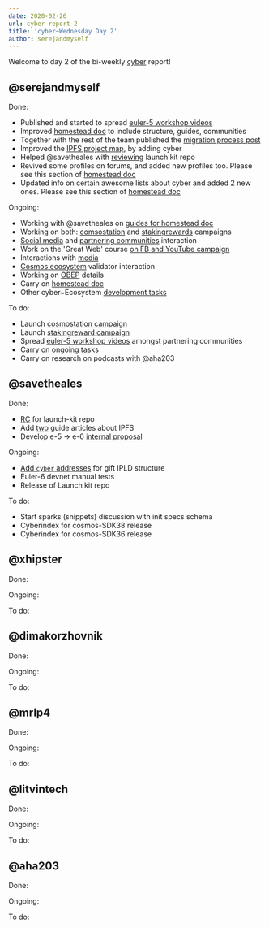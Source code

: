 ```yaml
---
date: 2020-02-26
url: cyber-report-2
title: 'cyber~Wednesday Day 2'
author: serejandmyself
---
```


Welcome to day 2 of the bi-weekly [cyber](https://cyber.page/) report!

## @serejandmyself

Done:

- Published and started to spread [euler-5 workshop videos](https://cybercongress.ai/euler-5-launch/)
- Improved [homestead doc](https://github.com/cybercongress/congress/blob/master/ecosystem/Cyber%20Homestead%20doc.md) to include structure, guides, communities
- Together with the rest of the team published the [migration process post](https://cybercongress.ai/euler-6-migration/)
- Improved the [IPFS project map](https://discuss.ipfs.io/t/our-focus-for-2020/7236), by adding cyber
- Helped @savetheales with [reviewing](https://github.com/cybercongress/launch-kit/issues/17) launch kit repo
- Revived some profiles on forums, and added new profiles too. Please see this section of [homestead doc](https://github.com/cybercongress/congress/blob/master/ecosystem/Cyber%20Homestead%20doc.md#partnering-communities)
- Updated info on certain awesome lists about cyber and added 2 new ones. Please see this section of [homestead doc](https://github.com/cybercongress/congress/blob/master/ecosystem/Cyber%20Homestead%20doc.md#public-profiles)

Ongoing:

- Working with @savetheales on [guides for homestead doc](https://github.com/cybercongress/congress/tree/master/ecosystem/guides)
- Working on both: [comsostation](https://github.com/cybercongress/congress/issues/304) and [stakingrewards](https://github.com/cybercongress/congress/issues/319) campaigns
- [Social media](https://github.com/cybercongress/congress/blob/master/ecosystem/Cyber%20Homestead%20doc.md#public-profiles) and [partnering communities](https://github.com/cybercongress/congress/blob/master/ecosystem/Cyber%20Homestead%20doc.md#partnering-communities) interaction
- Work on the 'Great Web' course [on FB and YouTube campaign](https://www.youtube.com/watch?v=z8eXzAMSkq0&list=PLVgXf-V4TQc3q7NDPZhO8ASQEn3jHtM84)
- Interactions with [media](https://ai.cybercongress.ai/t/mentions-of-the-beast-in-the-wild-any-links-that-mention-cyber-cyb-etc-are-a-fair-game/40/45)
- [Cosmos ecosystem](https://cosmonauts.world/) validator interaction
- Working on [OBEP](https://github.com/cybercongress/congress/issues/307) details
- Carry on [homestead doc](https://github.com/cybercongress/congress/issues/290)
- Other cyber~Ecosystem [development tasks](https://github.com/cybercongress/congress/blob/master/ecosystem/cyber~Ecosystem%20development%20paper.md)

To do:

- Launch [cosmostation campaign](https://github.com/cybercongress/congress/issues/304)
- Launch [stakingreward campaign](https://github.com/cybercongress/congress/issues/319)
- Spread [euler-5 workshop videos](https://cybercongress.ai/euler-5-launch/) amongst partnering communities
- Carry on ongoing tasks
- Carry on research on podcasts with @aha203

## @savetheales

Done:

- [RC](https://github.com/cybercongress/launch-kit/releases/tag/v0.1.0-RC) for launch-kit repo
- Add [two](https://github.com/cybercongress/congress/pull/321) guide articles about IPFS
- Develop e-5 -> e-6 [internal proposal](https://github.com/cybercongress/congress/pull/322)

Ongoing:

- [Add `cyber` addresses](https://github.com/cybercongress/dot-cyber/issues/124) for gift IPLD structure 
- Euler-6 devnet manual tests
- Release of Launch kit repo

To do:

- Start sparks (snippets) discussion with init specs schema 
- Cyberindex for cosmos-SDK38 release
- Cyberindex for cosmos-SDK36 release 

## @xhipster

Done:

Ongoing:

To do:

## @dimakorzhovnik

Done:

Ongoing:

To do:

## @mrlp4

Done:

Ongoing:

To do:

## @litvintech

Done:

Ongoing:

To do:

## @aha203

Done:

Ongoing:

To do:

